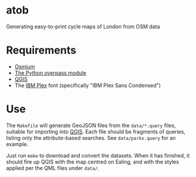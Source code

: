 # atob

Generating easy-to-print cycle maps of London from OSM data

# Requirements

* [Osmium](https://osmcode.org/osmium-tool/)
* [The Python overpass module](https://github.com/mvexel/overpass-api-python-wrapper)
* [QGIS](https://qgis.org/)
* The [IBM Plex](https://github.com/IBM/plex/) font (specifically "IBM Plex Sans Condensed")

# Use

The `Makefile` will generate GeoJSON files from the `data/*.query` files, suitable for importing into [QGIS](https://qgis.org).  Each file should be fragments of queries, listing only the attribute-based searches.  See `data/parks.query` for an example.

Just run `make` to download and convert the datasets.  When it has finished, it should fire up QGIS with the map centred on Ealing, and with the styles applied per the QML files under `data/`.
